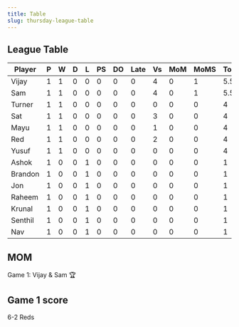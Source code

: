 ```yaml
---
title: Table
slug: thursday-league-table
---
```


## League Table

Player|P|W|D|L|PS|DO|Late|Vs|MoM|MoMS|Tot|Ave
-----|-----|-----|-----|-----|-----|-----|-----|-----|-----|-----|-----|-----
Vijay|1|1|0|0|0|0|0|4|0|1|5.5|5.5
Sam|1|1|0|0|0|0|0|4|0|1|5.5|5.5
Turner|1|1|0|0|0|0|0|0|0|0|4|4
Sat|1|1|0|0|0|0|0|3|0|0|4|4
Mayu|1|1|0|0|0|0|0|1|0|0|4|4
Red|1|1|0|0|0|0|0|2|0|0|4|4
Yusuf|1|1|0|0|0|0|0|0|0|0|4|4
Ashok|1|0|0|1|0|0|0|0|0|0|1|1
Brandon|1|0|0|1|0|0|0|0|0|0|1|1
Jon|1|0|0|1|0|0|0|0|0|0|1|1
Raheem|1|0|0|1|0|0|0|0|0|0|1|1
Krunal|1|0|0|1|0|0|0|0|0|0|1|1
Senthil|1|0|0|1|0|0|0|0|0|0|1|1
Nav|1|0|0|1|0|0|0|0|0|0|1|1


## MOM 

Game 1: Vijay & Sam 🏆


## Game 1 score

6-2 Reds


